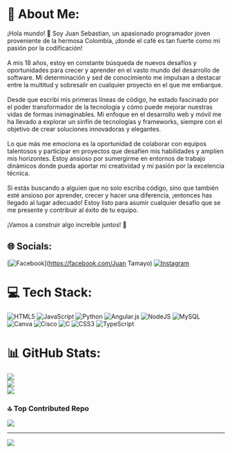 # 💫 About Me:
¡Hola mundo! 👋 Soy Juan Sebastian, un apasionado programador joven proveniente de la hermosa Colombia, ¡donde el café es tan fuerte como mi pasión por la codificación!<br><br>A mis 18 años, estoy en constante búsqueda de nuevos desafíos y oportunidades para crecer y aprender en el vasto mundo del desarrollo de software. Mi determinación y sed de conocimiento me impulsan a destacar entre la multitud y sobresalir en cualquier proyecto en el que me embarque.<br><br>Desde que escribí mis primeras líneas de código, he estado fascinado por el poder transformador de la tecnología y cómo puede mejorar nuestras vidas de formas inimaginables. Mi enfoque en el desarrollo web y móvil me ha llevado a explorar un sinfín de tecnologías y frameworks, siempre con el objetivo de crear soluciones innovadoras y elegantes.<br><br>Lo que más me emociona es la oportunidad de colaborar con equipos talentosos y participar en proyectos que desafíen mis habilidades y amplíen mis horizontes. Estoy ansioso por sumergirme en entornos de trabajo dinámicos donde pueda aportar mi creatividad y mi pasión por la excelencia técnica.<br><br>Si estás buscando a alguien que no solo escriba código, sino que también esté ansioso por aprender, crecer y hacer una diferencia, ¡entonces has llegado al lugar adecuado! Estoy listo para asumir cualquier desafío que se me presente y contribuir al éxito de tu equipo.<br><br>¡Vamos a construir algo increíble juntos! 🚀


## 🌐 Socials:
[![Facebook](https://img.shields.io/badge/Facebook-%231877F2.svg?logo=Facebook&logoColor=white)](https://facebook.com/Juan Tamayo) [![Instagram](https://img.shields.io/badge/Instagram-%23E4405F.svg?logo=Instagram&logoColor=white)](https://instagram.com/Juan_Tamayo21) 

# 💻 Tech Stack:
![HTML5](https://img.shields.io/badge/html5-%23E34F26.svg?style=for-the-badge&logo=html5&logoColor=white) ![JavaScript](https://img.shields.io/badge/javascript-%23323330.svg?style=for-the-badge&logo=javascript&logoColor=%23F7DF1E) ![Python](https://img.shields.io/badge/python-3670A0?style=for-the-badge&logo=python&logoColor=ffdd54) ![Angular.js](https://img.shields.io/badge/angular.js-%23E23237.svg?style=for-the-badge&logo=angularjs&logoColor=white) ![NodeJS](https://img.shields.io/badge/node.js-6DA55F?style=for-the-badge&logo=node.js&logoColor=white) ![MySQL](https://img.shields.io/badge/mysql-%2300000f.svg?style=for-the-badge&logo=mysql&logoColor=white) ![Canva](https://img.shields.io/badge/Canva-%2300C4CC.svg?style=for-the-badge&logo=Canva&logoColor=white) ![Cisco](https://img.shields.io/badge/cisco-%23049fd9.svg?style=for-the-badge&logo=cisco&logoColor=black) ![C](https://img.shields.io/badge/c-%2300599C.svg?style=for-the-badge&logo=c&logoColor=white) ![CSS3](https://img.shields.io/badge/css3-%231572B6.svg?style=for-the-badge&logo=css3&logoColor=white) ![TypeScript](https://img.shields.io/badge/typescript-%23007ACC.svg?style=for-the-badge&logo=typescript&logoColor=white)
# 📊 GitHub Stats:
![](https://github-readme-stats.vercel.app/api?username=tamayo2&theme=tokyonight&hide_border=false&include_all_commits=false&count_private=false)<br/>
![](https://github-readme-streak-stats.herokuapp.com/?user=tamayo2&theme=tokyonight&hide_border=false)<br/>
![](https://github-readme-stats.vercel.app/api/top-langs/?username=tamayo2&theme=tokyonight&hide_border=false&include_all_commits=false&count_private=false&layout=compact)

### 🔝 Top Contributed Repo
![](https://github-contributor-stats.vercel.app/api?username=tamayo2&limit=5&theme=onedark&combine_all_yearly_contributions=true)

---
[![](https://visitcount.itsvg.in/api?id=tamayo2&icon=0&color=0)](https://visitcount.itsvg.in)

<!-- Proudly created with GPRM ( https://gprm.itsvg.in ) -->

